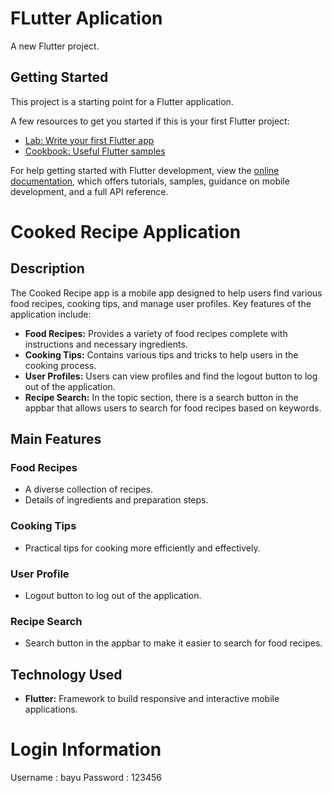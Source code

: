 # FLutter Aplication

A new Flutter project.

## Getting Started

This project is a starting point for a Flutter application.

A few resources to get you started if this is your first Flutter project:

- [Lab: Write your first Flutter app](https://docs.flutter.dev/get-started/codelab)
- [Cookbook: Useful Flutter samples](https://docs.flutter.dev/cookbook)

For help getting started with Flutter development, view the
[online documentation](https://docs.flutter.dev/), which offers tutorials,
samples, guidance on mobile development, and a full API reference.

# Cooked Recipe Application

## Description

The Cooked Recipe app is a mobile app designed to help users find various food recipes, cooking tips, and manage user profiles. Key features of the application include:

- **Food Recipes:** Provides a variety of food recipes complete with instructions and necessary ingredients.
- **Cooking Tips:** Contains various tips and tricks to help users in the cooking process.
- **User Profiles:** Users can view profiles and find the logout button to log out of the application.
- **Recipe Search:** In the topic section, there is a search button in the appbar that allows users to search for food recipes based on keywords.

## Main Features

### Food Recipes
- A diverse collection of recipes.
- Details of ingredients and preparation steps.

### Cooking Tips
- Practical tips for cooking more efficiently and effectively.

### User Profile
- Logout button to log out of the application.

### Recipe Search
- Search button in the appbar to make it easier to search for food recipes.

## Technology Used
- **Flutter:** Framework to build responsive and interactive mobile applications.

# Login Information
Username : bayu
Password : 123456
